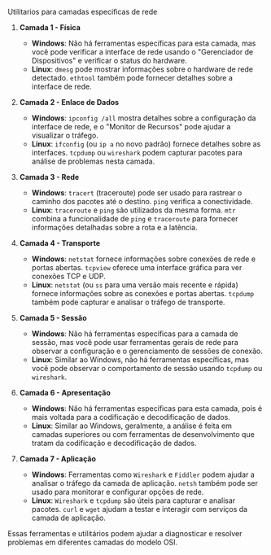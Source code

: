 Utilitarios para camadas especificas de rede

1. **Camada 1 - Física**
   - **Windows**: Não há ferramentas específicas para esta camada, mas você pode verificar a interface de rede usando o "Gerenciador de Dispositivos" e verificar o status do hardware.
   - **Linux**: `dmesg` pode mostrar informações sobre o hardware de rede detectado. `ethtool` também pode fornecer detalhes sobre a interface de rede.

2. **Camada 2 - Enlace de Dados**
   - **Windows**: `ipconfig /all` mostra detalhes sobre a configuração da interface de rede, e o "Monitor de Recursos" pode ajudar a visualizar o tráfego.
   - **Linux**: `ifconfig` (ou `ip a` no novo padrão) fornece detalhes sobre as interfaces. `tcpdump` ou `wireshark` podem capturar pacotes para análise de problemas nesta camada.

3. **Camada 3 - Rede**
   - **Windows**: `tracert` (traceroute) pode ser usado para rastrear o caminho dos pacotes até o destino. `ping` verifica a conectividade.
   - **Linux**: `traceroute` e `ping` são utilizados da mesma forma. `mtr` combina a funcionalidade de `ping` e `traceroute` para fornecer informações detalhadas sobre a rota e a latência.

4. **Camada 4 - Transporte**
   - **Windows**: `netstat` fornece informações sobre conexões de rede e portas abertas. `tcpview` oferece uma interface gráfica para ver conexões TCP e UDP.
   - **Linux**: `netstat` (ou `ss` para uma versão mais recente e rápida) fornece informações sobre as conexões e portas abertas. `tcpdump` também pode capturar e analisar o tráfego de transporte.

5. **Camada 5 - Sessão**
   - **Windows**: Não há ferramentas específicas para a camada de sessão, mas você pode usar ferramentas gerais de rede para observar a configuração e o gerenciamento de sessões de conexão.
   - **Linux**: Similar ao Windows, não há ferramentas específicas, mas você pode observar o comportamento de sessão usando `tcpdump` ou `wireshark`.

6. **Camada 6 - Apresentação**
   - **Windows**: Não há ferramentas específicas para esta camada, pois é mais voltada para a codificação e decodificação de dados.
   - **Linux**: Similar ao Windows, geralmente, a análise é feita em camadas superiores ou com ferramentas de desenvolvimento que tratam da codificação e decodificação de dados.

7. **Camada 7 - Aplicação**
   - **Windows**: Ferramentas como `Wireshark` e `Fiddler` podem ajudar a analisar o tráfego da camada de aplicação. `netsh` também pode ser usado para monitorar e configurar opções de rede.
   - **Linux**: `Wireshark` e `tcpdump` são úteis para capturar e analisar pacotes. `curl` e `wget` ajudam a testar e interagir com serviços da camada de aplicação.

Essas ferramentas e utilitários podem ajudar a diagnosticar e resolver problemas em diferentes camadas do modelo OSI.
